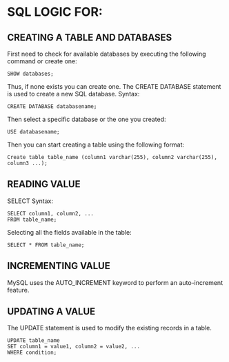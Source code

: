 # SQL LOGIC FOR:

## CREATING A TABLE AND DATABASES
First need to check for available databases by executing the following command or create one:
```
SHOW databases;
```
Thus, if none exists you can create one.
The CREATE DATABASE statement is used to create a new SQL database.
Syntax:
```
CREATE DATABASE databasename;
```

Then select a specific database or the one you created:
```
USE databasename;
```
Then you can start creating a table using the following format:
```
Create table table_name (column1 varchar(255), column2 varchar(255), column3 ...);
```
## READING VALUE

SELECT Syntax:
```
SELECT column1, column2, ...
FROM table_name;
```
Selecting all the fields available in the table:
```
SELECT * FROM table_name;
```
## INCREMENTING VALUE

MySQL uses the AUTO_INCREMENT keyword to perform an auto-increment feature.

## UPDATING A VALUE

The UPDATE statement is used to modify the existing records in a table.
```
UPDATE table_name
SET column1 = value1, column2 = value2, ...
WHERE condition;
```
